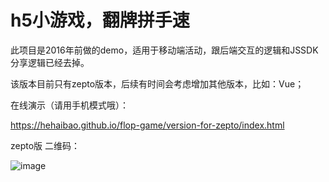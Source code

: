 # h5小游戏，翻牌拼手速

此项目是2016年前做的demo，适用于移动端活动，跟后端交互的逻辑和JSSDK分享逻辑已经去掉。

该版本目前只有zepto版本，后续有时间会考虑增加其他版本，比如：Vue；

在线演示（请用手机模式哦）：

https://hehaibao.github.io/flop-game/version-for-zepto/index.html

zepto版 二维码：

![image](https://github.com/hehaibao/flop-game/blob/master/qrcode-for-zepto.png)


